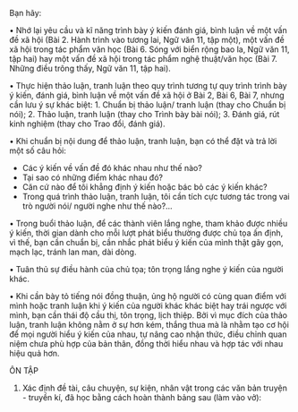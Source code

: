 Bạn hãy:

• Nhớ lại yêu cầu và kĩ năng trình bày ý kiến đánh giá, bình luận về một vấn đề xã hội (Bài 2. Hành trình vào tương lai, Ngữ văn 11, tập một), một vấn đề xã hội trong tác phẩm văn học (Bài 6. Sóng với biển rộng bao la, Ngữ văn 11, tập hai) hay một vấn đề xã hội trong tác phẩm nghệ thuật/văn học (Bài 7. Những điều trông thấy, Ngữ văn 11, tập hai).

• Thực hiện thảo luận, tranh luận theo quy trình tương tự quy trình trình bày ý kiến, đánh giá, bình luận về một vấn đề xã hội ở Bài 2, Bài 6, Bài 7, nhưng cần lưu ý sự khác biệt: 1. Chuẩn bị thảo luận/ tranh luận (thay cho Chuẩn bị nói); 2. Thảo luận, tranh luận (thay cho Trình bày bài nói); 3. Đánh giá, rút kinh nghiệm (thay cho Trao đổi, đánh giá).

• Khi chuẩn bị nội dung để thảo luận, tranh luận, bạn có thể đặt và trả lời một số câu hỏi:

- Các ý kiến về vấn đề đó khác nhau như thế nào?
- Tại sao có những điểm khác nhau đó?
- Căn cứ nào để tôi khẳng định ý kiến hoặc bác bỏ các ý kiến khác?
- Trong quá trình thảo luận, tranh luận, tôi cần tích cực tương tác trong vai trò người nói/ người nghe như thế nào?...

• Trong buổi thảo luận, để các thành viên lắng nghe, tham khảo được nhiều ý kiến, thời gian dành cho mỗi lượt phát biểu thường được chủ tọa ấn định, vì thế, bạn cần chuẩn bị, cần nhắc phát biểu ý kiến của mình thật gãy gọn, mạch lạc, tránh lan man, dài dòng.

• Tuân thủ sự điều hành của chủ tọa; tôn trọng lắng nghe ý kiến của người khác.

• Khi cần bày tỏ tiếng nói đồng thuận, ủng hộ người có cùng quan điểm với mình hoặc tranh luận khi ý kiến của người khác khác biệt hay trái ngược với mình, bạn cần thái độ cầu thị, tôn trọng, lịch thiệp. Bởi vì mục đích của thảo luận, tranh luận không nằm ở sự hơn kém, thắng thua mà là nhằm tạo cơ hội để mọi người hiểu ý kiến của nhau, tự nâng cao nhận thức, điều chỉnh quan niệm chưa phù hợp của bản thân, đồng thời hiểu nhau và hợp tác với nhau hiệu quả hơn.

ÔN TẬP

1. Xác định đề tài, câu chuyện, sự kiện, nhân vật trong các văn bản truyện - truyền kí, đã học bằng cách hoàn thành bảng sau (làm vào vở):